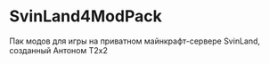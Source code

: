 # SvinLand4ModPack
Пак модов для игры на приватном майнкрафт-сервере SvinLand, созданный Антоном T2x2
